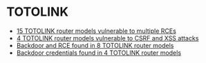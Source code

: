 # TOTOLINK
- [15 TOTOLINK router models vulnerable to multiple RCEs](https://pierrekim.github.io/blog/2015-07-16-15-TOTOLINK-products-vulnerable-to-multiple-RCEs.html)
- [4 TOTOLINK router models vulnerable to CSRF and XSS attacks](https://pierrekim.github.io/blog/2015-07-16-4-TOTOLINK-products-vulnerable-to-CSRF-and-XSS-attacks.html)
- [Backdoor and RCE found in 8 TOTOLINK router models](https://pierrekim.github.io/blog/2015-07-16-backdoor-and-RCE-found-in-8-TOTOLINK-products.html)
- [Backdoor credentials found in 4 TOTOLINK router models](https://pierrekim.github.io/blog/2015-07-16-backdoor-credentials-found-in-4-TOTOLINK-products.html)
